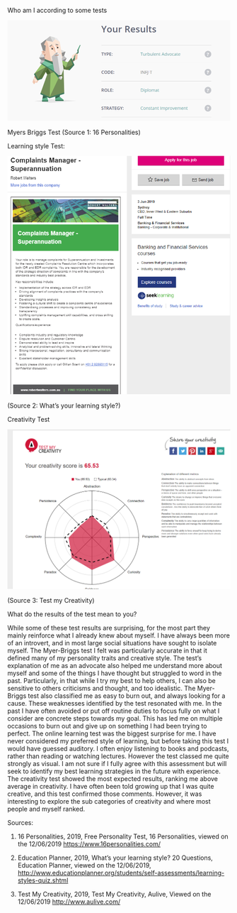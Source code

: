 Who am I according to some tests



![Myers Briggs Image](MyersBriggs.png)

Myers Briggs Test
(Source 1: 16 Personalities) 

Learning style Test: 

![Learning Style](idealjob.png)
 
(Source 2: What’s your learning style?) 



Creativity Test 

![Creativity Test](creativity.png)
 
(Source 3: Test my Creativity) 

What do the results of the test mean to you? 

While some of these test results are surprising, for the most part they mainly reinforce what I already knew about myself. I have always been more of an introvert, and in most large social situations have sought to isolate myself. The Myer-Briggs test I felt was particularly accurate in that it defined many of my personality traits and creative style. The test’s explanation of me as an advocate also helped me understand more about myself and some of the things I have thought but struggled to word in the past. Particularly, in that while I try my best to help others, I can also be sensitive to others criticisms and thought, and too idealistic. The Myer-Briggs test also classified me as easy to burn out, and always looking for a cause. These weaknesses identified by the test resonated with me. In the past I have often avoided or put off routine duties to focus fully on what I consider are concrete steps towards my goal. This has led me on multiple occasions to burn out and give up on something I had been trying to perfect. 
The online learning test was the biggest surprise for me. I have never considered my preferred style of learning, but before taking this test I would have guessed auditory. I often enjoy listening to books and podcasts, rather than reading or watching lectures. However the test classed me quite strongly as visual. I am not sure if I fully agree with this assessment but will seek to identify my best learning strategies in the future with experience. 
The creativity test showed the most expected results, ranking me above average in creativity. I have often been told growing up that I was quite creative, and this test confirmed those comments. However, it was interesting to explore the sub categories of creativity and where most people and myself ranked. 


Sources: 
1.	16 Personalities, 2019, Free Personality Test, 16 Personalities, viewed on the 12/06/2019 https://www.16personalities.com/

2.	Education Planner, 2019, What’s your learning style? 20 Questions, Education Planner, viewed on the 12/06/2019, http://www.educationplanner.org/students/self-assessments/learning-styles-quiz.shtml

3.	Test My Creativity, 2019, Test My Creativity, Aulive, Viewed on the 12/06/2019 http://www.aulive.com/ 
